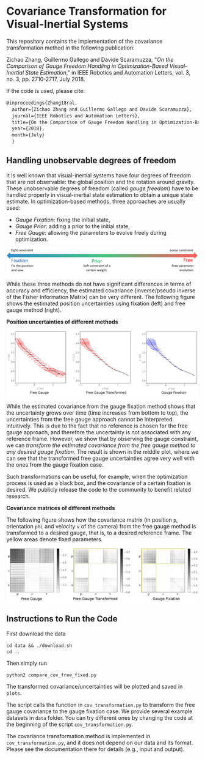 # Covariance Transformation for Visual-Inertial Systems

This repository contains the implementation of the covariance transformation method in the following publication:

Zichao Zhang, Guillermo Gallego and Davide Scaramuzza, "*On the Comparison of Gauge Freedom Handling in Optimization-Based Visual-Inertial State Estimation*," in IEEE Robotics and Automation Letters, vol. 3, no. 3, pp. 2710-2717, July 2018.

If the code is used, please cite:

```latex
@inproceedings{Zhang18ral,
  author={Zichao Zhang and Guillermo Gallego and Davide Scaramuzza},
  journal={IEEE Robotics and Automation Letters},
  title={On the Comparison of Gauge Freedom Handling in Optimization-Based Visual-Inertial State Estimation},
  year={2018},
  month={July}
  }
```

## Handling unobservable degrees of freedom

It is well known that visual-inertial systems have four degrees of freedom that are not observable: the global position and the rotation around gravity. These unobservable degrees of freedom (called *gauge freedom*) have to be handled properly in visual-inertial state estimation to obtain a unique state estimate. In optimization-based methods, three approaches are usually used:

* *Gauge Fixation*: fixing the initial state,
* *Gauge Prior*: adding a prior to the initial state,
* *Free Gauge*: allowing the parameters to evolve freely during optimization.

![Spectrum](img/spectrum.png)

While these three methods do not have significant differences in terms of accuracy and efficiency, the estimated covariance (inverse/pseudo inverse of the Fisher Information Matrix) can be very different. The following figure shows the estimated position uncertainties using fixation (left) and free gauge method (right). 

**Position uncertainties of different methods**

![Position covariance](img/pos_cov.png)

While the estimated covariance from the gauge fixation method shows that the uncertainty grows over time (time increases from bottom to top), the uncertainties from the free gauge approach cannot be interpreted intuitively. This is due to the fact that no reference is chosen for the free gauge approach, and therefore the uncertainty is not associated with any reference frame. However, we show that by observing the gauge constraint, we can *transform the estimated covariance from the free gauge method to any desired gauge fixation*. The result is shown in the middle plot, where we can see that the transformed free gauge uncertainties agree very well with the ones from the gauge fixation case.

Such transformations can be useful, for example, when the optimization process is used as a black box, and the covariance of a certain fixation is desired. We publicly release the code to the community to benefit related research. 


**Covariance matrices of different methods**

The following figure shows how the covariance matrix (in position `p`, orientation `phi` and velocity `v` of the camera) from the free gauge method is transformed to a desired gauge, that is, to a desired reference frame. The yellow areas denote fixed parameters.

![Position covariance](img/cov_mat.png)


## Instructions to Run the Code
First download the data

```shell
cd data && ./download.sh
cd ..
```

Then simply run

```python
python2 compare_cov_free_fixed.py
```

The transformed covariance/uncertainties will be plotted and saved in `plots`.

The script calls the function in `cov_transformation.py` to transform the free gauge covariance to the gauge fixation case. We provide several example datasets in `data` folder. You can try different ones by changing the code at the beginning of the script `cov_transformation.py`.

The covariance transformation method is implemented in `cov_transformation.py`, and it does not depend on our data and its format. Please see the documentation there for details (e.g., input and output).

